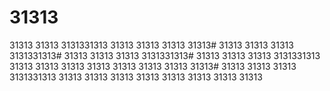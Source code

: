 # 31313
31313
31313
3131331313
31313
31313
31313
31313# 31313
31313
31313
3131331313# 31313
31313
31313
3131331313# 31313
31313
31313
3131331313
31313
31313
31313
31313
31313
31313
31313
31313# 31313
31313
31313
3131331313
31313
31313
31313
31313
31313
31313
31313
31313

